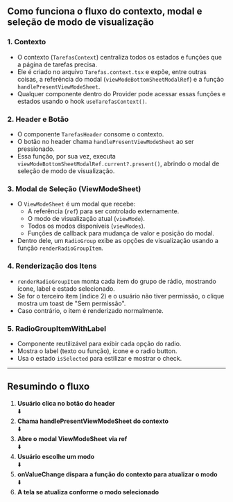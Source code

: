 ## Como funciona o fluxo do contexto, modal e seleção de modo de visualização

### 1. **Contexto**
- O contexto (`TarefasContext`) centraliza todos os estados e funções que a página de tarefas precisa.
- Ele é criado no arquivo `Tarefas.context.tsx` e expõe, entre outras coisas, a referência do modal (`viewModeBottomSheetModalRef`) e a função `handlePresentViewModeSheet`.
- Qualquer componente dentro do Provider pode acessar essas funções e estados usando o hook `useTarefasContext()`.

### 2. **Header e Botão**
- O componente `TarefasHeader` consome o contexto.
- O botão no header chama `handlePresentViewModeSheet` ao ser pressionado.
- Essa função, por sua vez, executa `viewModeBottomSheetModalRef.current?.present()`, abrindo o modal de seleção de modo de visualização.

### 3. **Modal de Seleção (ViewModeSheet)**
- O `ViewModeSheet` é um modal que recebe:
  - A referência (`ref`) para ser controlado externamente.
  - O modo de visualização atual (`viewMode`).
  - Todos os modos disponíveis (`viewModes`).
  - Funções de callback para mudança de valor e posição do modal.
- Dentro dele, um `RadioGroup` exibe as opções de visualização usando a função `renderRadioGroupItem`.

### 4. **Renderização dos Itens**
- `renderRadioGroupItem` monta cada item do grupo de rádio, mostrando ícone, label e estado selecionado.
- Se for o terceiro item (índice 2) e o usuário não tiver permissão, o clique mostra um toast de "Sem permissão".
- Caso contrário, o item é renderizado normalmente.

### 5. **RadioGroupItemWithLabel**
- Componente reutilizável para exibir cada opção do radio.
- Mostra o label (texto ou função), ícone e o radio button.
- Usa o estado `isSelected` para estilizar e mostrar o check.

---

## Resumindo o fluxo

1. **Usuário clica no botão do header**  
   ⬇️  
2. **Chama handlePresentViewModeSheet do contexto**  
   ⬇️  
3. **Abre o modal ViewModeSheet via ref**  
   ⬇️  
4. **Usuário escolhe um modo**  
   ⬇️  
5. **onValueChange dispara a função do contexto para atualizar o modo**  
   ⬇️  
6. **A tela se atualiza conforme o modo selecionado**


